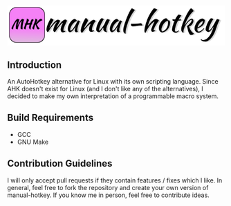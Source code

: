 ![manual-hotkey logo and title](repo-res/mhk_title.png)

## Introduction
An AutoHotkey alternative for Linux with its own scripting language. Since AHK
doesn't exist for Linux (and I don't like any of the alternatives), I decided to
make my own interpretation of a programmable macro system.

## Build Requirements
* GCC
* GNU Make

## Contribution Guidelines
I will only accept pull requests if they contain features / fixes which I like.
In general, feel free to fork the repository and create your own version of
manual-hotkey. If you know me in person, feel free to contribute ideas.
